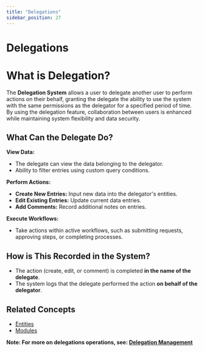 ```yaml
---
title: "Delegations"
sidebar_position: 27
---
```

# Delegations
# What is Delegation?

The **Delegation System** allows a user to delegate another user to perform actions on their behalf, granting the delegate the ability to use the system with the same permissions as the delegator for a specified period of time.  
By using the delegation feature, collaboration between users is enhanced while maintaining system flexibility and data security.


## What Can the Delegate Do?

**View Data:**
- The delegate can view the data belonging to the delegator.
- Ability to filter entries using custom query conditions.

**Perform Actions:**
- **Create New Entries:** Input new data into the delegator's entities.
- **Edit Existing Entries:** Update current data entries.
- **Add Comments:** Record additional notes on entries.

**Execute Workflows:**
- Take actions within active workflows, such as submitting requests, approving steps, or completing processes.

## How is This Recorded in the System?

- The action (create, edit, or comment) is completed **in the name of the delegate**.
- The system logs that the delegate performed the action **on behalf of the delegator**.

## Related Concepts
- [ُEntities](./entities.md)	
- [Modules](./modules.md)	

**Note: For more on delegations operations, see: [Delegation Management](../../data-management/delegation.md)**